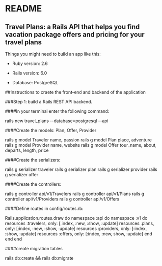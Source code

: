 # README

## Travel Plans: a Rails API that helps you find vacation package offers and pricing for your travel plans

Things you might need to build an app like this:

* Ruby version: 2.6

* Rails version: 6.0

* Database: PostgreSQL

##Instructions to craete the front-end and backend of the application

###Step 1: build a Rails REST API backend. 

####In your terminal enter the following command:

rails new travel_plans --database=postgresql --api

####Create the models: Plan, Offer, Provider

rails g model Traveler name, passion
rails g model Plan place, adventure
rails g model Provider name, website
rails g model Offer tour_name, about, departs, length, price

####Create the serializers: 

rails g serializer traveler
rails g serializer plan
rails g serializer provider
rails g serializer offer

####Create the controllers: 

rails g controller api/v1/Travelers
rails g controller api/v1/Plans
rails g controller api/v1/Providers
rails g controller api/v1/Offers

####Define routes in config/routes.rb:

Rails.application.routes.draw do
  namespace :api do
    namespace :v1 do
    	resources :travelers, only: [:index, :new, :show, :update]
      resources :plans, only: [:index, :new, :show, :update]
      resources :providers, only: [:index, :show, :update]
      resources :offers, only: [:index, :new, show, :update]
    end
  end
end

####create migration tables

rails db:create && rails db:migrate


